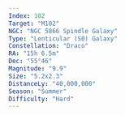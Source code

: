 ```yaml
---
Index: 102
Target: "M102"
NGC: "NGC 5866 Spindle Galaxy"
Type: "Lenticular (S0) Galaxy"
Constellation: "Draco"
RA: "15h 6.5m"
Dec: "55°46"
Magnitude: "9.9"
Size: "5.2x2.3"
DistanceLy: "40,000,000"
Season: "Summer"
Difficulty: "Hard"
---
```

